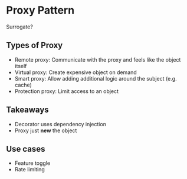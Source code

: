 ﻿# Proxy Pattern

Surrogate?

## Types of Proxy

- Remote proxy: Communicate with the proxy and feels like the object itself
- Virtual proxy: Create expensive object on demand
- Smart proxy: Allow adding additional logic around the subject (e.g. cache)
- Protection proxy: Limit access to an object

## Takeaways

- Decorator uses dependency injection
- Proxy just **new** the object

## Use cases

- Feature toggle
- Rate limiting
